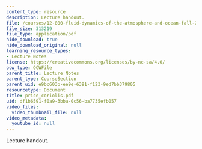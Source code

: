 ```yaml
---
content_type: resource
description: Lecture handout.
file: /courses/12-800-fluid-dynamics-of-the-atmosphere-and-ocean-fall-2004/df1b6591f0a93bba0c56ba7735efb057_price_coriolis.pdf
file_size: 313219
file_type: application/pdf
hide_download: true
hide_download_original: null
learning_resource_types:
- Lecture Notes
license: https://creativecommons.org/licenses/by-nc-sa/4.0/
ocw_type: OCWFile
parent_title: Lecture Notes
parent_type: CourseSection
parent_uid: e9bc603b-ee9e-6391-f123-9ed7bb379805
resourcetype: Document
title: price_coriolis.pdf
uid: df1b6591-f0a9-3bba-0c56-ba7735efb057
video_files:
  video_thumbnail_file: null
video_metadata:
  youtube_id: null
---
```

Lecture handout.